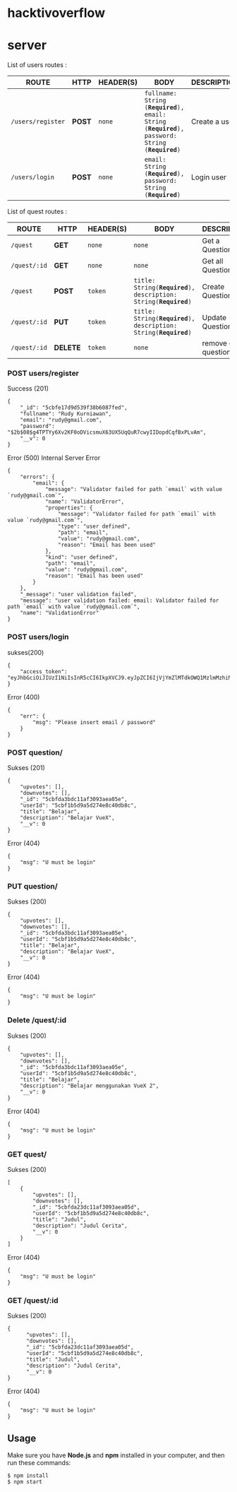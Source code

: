 # hacktivoverflow

# server

List of users routes :

| ROUTE             | HTTP | HEADER(S) |     BODY     |   DESCRIPTION   |
| ----------------- | ---- | --------- | ------------ | --------------- |
| `/users/register` | **POST** | `none` | `fullname: String (`**`Required`**`), email: String (`**`Required`**`), password: String (`**`Required`**`)` | Create a user |
| `/users/login` | **POST** | `none` | `email: String (`**`Required`**`), password: String (`**`Required`**`)` | Login user |


List of quest routes :

| ROUTE             | HTTP | HEADER(S) |     BODY     |   DESCRIPTION   |
| ----------------- | ---- | --------- | ------------ | --------------- |
| `/quest` | **GET** | `none` | `none` | Get a Question |
| `/quest/:id` | **GET** | `none` | `none` | Get all Question|
| `/quest` | **POST** | `token` | `title: String(`**`Required`**`), description: String(`**`Required`**`)`|  Create Question |
| `/quest/:id` | **PUT** | `token` | `title: String(`**`Required`**`), description: String(`**`Required`**`)`| Update Question |
| `/quest/:id` | **DELETE** | `token` | `none`|  remove one question |



### POST users/register
Success (201)
```
{
    "_id": "5cbfe17d9d539f38b6087fed",
    "fullname": "Rudy Kurniawan",
    "email": "rudy@gmail.com",
    "password": "$2b$08$g4TPTYy6Xv2KF0oDVicsmuX63UX5UqQuR7cwyIIDopdCqfBxPLvAm",
    "__v": 0
}
```
Error (500) Internal Server Error
```
{
    "errors": {
        "email": {
            "message": "Validator failed for path `email` with value `rudy@gmail.com`",
            "name": "ValidatorError",
            "properties": {
                "message": "Validator failed for path `email` with value `rudy@gmail.com`",
                "type": "user defined",
                "path": "email",
                "value": "rudy@gmail.com",
                "reason": "Email has been used"
            },
            "kind": "user defined",
            "path": "email",
            "value": "rudy@gmail.com",
            "reason": "Email has been used"
        }
    },
    "_message": "user validation failed",
    "message": "user validation failed: email: Validator failed for path `email` with value `rudy@gmail.com`",
    "name": "ValidationError"
}
```

### POST users/login
sukses(200)
```
{
    "access_token": "eyJhbGciOiJIUzI1NiIsInR5cCI6IkpXVCJ9.eyJpZCI6IjVjYmZlMTdkOWQ1MzlmMzhiNjA4N2ZlZCIsImlhdCI6MTU1NjA3OTAxM30.hetCckjvzQSl9or0VKhvI2BnvNdNJWG7g5vSBqqegmI"
}
```
Error (400)
```
{
    "err": {
        "msg": "Please insert email / password"
    }
}
```

### POST question/
Sukses (201)
```
{
    "upvotes": [],
    "downvotes": [],
    "_id": "5cbfda3bdc11af3093aea05e",
    "userId": "5cbf1b5d9a5d274e8c40db8c",
    "title": "Belajar",
    "description": "Belajar VueX",
    "__v": 0
}
```

Error (404)
```
{
    "msg": "U must be login"
}
```

### PUT question/
Sukses (200)
```
{
    "upvotes": [],
    "downvotes": [],
    "_id": "5cbfda3bdc11af3093aea05e",
    "userId": "5cbf1b5d9a5d274e8c40db8c",
    "title": "Belajar",
    "description": "Belajar VueX",
    "__v": 0
}
```

Error (404)
```
{
    "msg": "U must be login"
}
```

### Delete /quest/:id
Sukses (200)
```
{
    "upvotes": [],
    "downvotes": [],
    "_id": "5cbfda3bdc11af3093aea05e",
    "userId": "5cbf1b5d9a5d274e8c40db8c",
    "title": "Belajar",
    "description": "Belajar menggunakan VueX 2",
    "__v": 0
}
```

Error (404)
```
{
    "msg": "U must be login"
}
```

### GET quest/
Sukses (200)
```
[
    {
        "upvotes": [],
        "downvotes": [],
        "_id": "5cbfda23dc11af3093aea05d",
        "userId": "5cbf1b5d9a5d274e8c40db8c",
        "title": "Judul",
        "description": "Judul Cerita",
        "__v": 0
    }
]
```
Error (404)
```
{
    "msg": "U must be login"
}
```

### GET /quest/:id
Sukses (200)
```
{
      "upvotes": [],
      "downvotes": [],
      "_id": "5cbfda23dc11af3093aea05d",
      "userId": "5cbf1b5d9a5d274e8c40db8c",
      "title": "Judul",
      "description": "Judul Cerita",
      "__v": 0
}
```

Error (404)
```
{
    "msg": "U must be login"
}
```

## Usage

Make sure you have **Node.js** and **npm** installed in your computer, and then run these commands:
```
$ npm install
$ npm start
```
